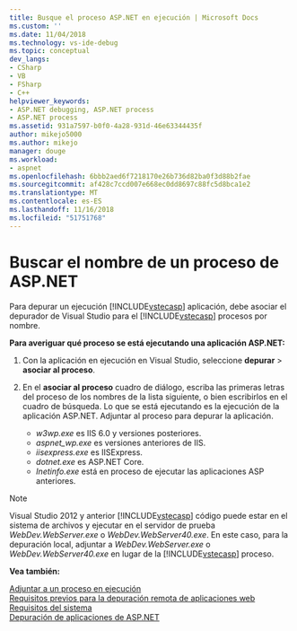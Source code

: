 ```yaml
---
title: Busque el proceso ASP.NET en ejecución | Microsoft Docs
ms.custom: ''
ms.date: 11/04/2018
ms.technology: vs-ide-debug
ms.topic: conceptual
dev_langs:
- CSharp
- VB
- FSharp
- C++
helpviewer_keywords:
- ASP.NET debugging, ASP.NET process
- ASP.NET process
ms.assetid: 931a7597-b0f0-4a28-931d-46e63344435f
author: mikejo5000
ms.author: mikejo
manager: douge
ms.workload:
- aspnet
ms.openlocfilehash: 6bbb2aed6f7218170e26b736d82ba0f3d88b2fae
ms.sourcegitcommit: af428c7ccd007e668ec0dd8697c88fc5d8bca1e2
ms.translationtype: MT
ms.contentlocale: es-ES
ms.lasthandoff: 11/16/2018
ms.locfileid: "51751768"
---
```

# <a name="find-the-name-of-the-aspnet-process"></a>Buscar el nombre de un proceso de ASP.NET

Para depurar un ejecución [!INCLUDE[vstecasp](../code-quality/includes/vstecasp_md.md)] aplicación, debe asociar el depurador de Visual Studio para el [!INCLUDE[vstecasp](../code-quality/includes/vstecasp_md.md)] procesos por nombre.

**Para averiguar qué proceso se está ejecutando una aplicación ASP.NET:**

1. Con la aplicación en ejecución en Visual Studio, seleccione **depurar** > **asociar al proceso**. 
   
1. En el **asociar al proceso** cuadro de diálogo, escriba las primeras letras del proceso de los nombres de la lista siguiente, o bien escribirlos en el cuadro de búsqueda. Lo que se está ejecutando es la ejecución de la aplicación ASP.NET. Adjuntar al proceso para depurar la aplicación. 
   
    - *w3wp.exe* es IIS 6.0 y versiones posteriores. 
    - *aspnet_wp.exe* es versiones anteriores de IIS.
    - *iisexpress.exe* es IISExpress.
    - *dotnet.exe* es ASP.NET Core.
    - *Inetinfo.exe* está en proceso de ejecutar las aplicaciones ASP anteriores. 

>[!NOTE]
>Visual Studio 2012 y anterior [!INCLUDE[vstecasp](../code-quality/includes/vstecasp_md.md)] código puede estar en el sistema de archivos y ejecutar en el servidor de prueba *WebDev.WebServer.exe* o *WebDev.WebServer40.exe*. En este caso, para la depuración local, adjuntar a *WebDev.WebServer.exe* o *WebDev.WebServer40.exe* en lugar de la [!INCLUDE[vstecasp](../code-quality/includes/vstecasp_md.md)] proceso. 

**Vea también:**

 [Adjuntar a un proceso en ejecución](../debugger/attach-to-running-processes-with-the-visual-studio-debugger.md)  
 [Requisitos previos para la depuración remota de aplicaciones web](../debugger/prerequistes-for-remote-debugging-web-applications.md)   
 [Requisitos del sistema](../debugger/aspnet-debugging-system-requirements.md)   
 [Depuración de aplicaciones de ASP.NET](../debugger/how-to-enable-debugging-for-aspnet-applications.md)
